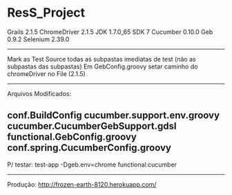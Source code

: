 # ResS_Project

Grails 2.1.5
ChromeDriver 2.1.5
JDK 1.7.0_65 SDK 7
Cucumber 0.10.0
Geb 0.9.2
Selenium 2.39.0

-------------------------------------------------------------------------------------------------------------------

Mark as Test Source todas as subpastas imediatas de test (não as subpastas das subpastas)
Em GebConfig.groovy setar caminho do chromeDriver no File (2.1.5)

-------------------------------------------------------------------------------------------------------------------

Arquivos Modificados:

conf.BuildConfig
cucumber.support.env.groovy
cucumber.CucumberGebSupport.gdsl
functional.GebConfig.groovy
conf.spring.CucumberConfig.groovy
-------------------------------------------------------------------------------------------------------------------

P/ testar:  test-app -Dgeb.env=chrome functional:cucumber

-------------------------------------------------------------------------------------------------------------------

Produção: http://frozen-earth-8120.herokuapp.com/
